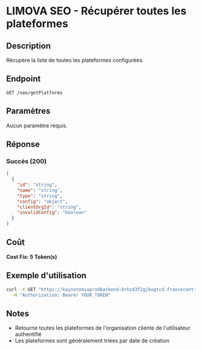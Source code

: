 # LIMOVA SEO - Récupérer toutes les plateformes

## Description
Récupère la liste de toutes les plateformes configurées.

## Endpoint
```
GET /seo/getPlatforms
```

## Paramètres
Aucun paramètre requis.

## Réponse

### Succès (200)
```json
[
  {
    "id": "string",
    "name": "string",
    "type": "string",
    "config": "object",
    "clientOrgId": "string",
    "invalidConfig": "boolean"
  }
]
```

## Coût
**Cost Fix: 5 Token(s)**

## Exemple d'utilisation

```bash
curl -X GET "https://kainotomiaprodbackend-brbzd3f2gjbugtcd.francecentral-01.azurewebsites.net/seo/getPlatforms" \
  -H "Authorization: Bearer YOUR_TOKEN"
```

## Notes
- Retourne toutes les plateformes de l'organisation cliente de l'utilisateur authentifié
- Les plateformes sont généralement triées par date de création 
